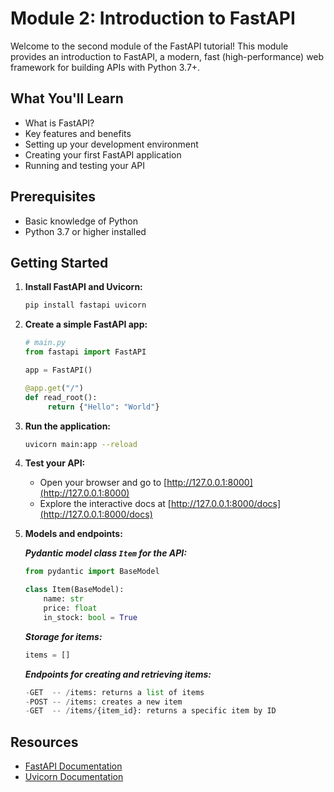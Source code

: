 # Module 2: Introduction to FastAPI

Welcome to the second module of the FastAPI tutorial! This module provides an introduction to FastAPI, a modern, fast (high-performance) web framework for building APIs with Python 3.7+.

## What You'll Learn

- What is FastAPI?
- Key features and benefits
- Setting up your development environment
- Creating your first FastAPI application
- Running and testing your API

## Prerequisites

- Basic knowledge of Python
- Python 3.7 or higher installed

## Getting Started

1. **Install FastAPI and Uvicorn:**
    ```bash
    pip install fastapi uvicorn
    ```

2. **Create a simple FastAPI app:**
    ```python
    # main.py
    from fastapi import FastAPI

    app = FastAPI()

    @app.get("/")
    def read_root():
         return {"Hello": "World"}
    ```

3. **Run the application:**
    ```bash
    uvicorn main:app --reload
    ```

4. **Test your API:**
    - Open your browser and go to [http://127.0.0.1:8000](http://127.0.0.1:8000)
    - Explore the interactive docs at [http://127.0.0.1:8000/docs](http://127.0.0.1:8000/docs)

5. **Models and endpoints:**
    
    ***Pydantic model class `Item` for the API:***
    ```python
    from pydantic import BaseModel

    class Item(BaseModel):
        name: str
        price: float
        in_stock: bool = True
    ```

    ***Storage for items:***
    ```python
    items = []
    ```

    
    ***Endpoints for creating and retrieving items:***
    ```python
    -GET  -- /items: returns a list of items
    -POST -- /items: creates a new item
    -GET  -- /items/{item_id}: returns a specific item by ID
    ```

## Resources

- [FastAPI Documentation](https://fastapi.tiangolo.com/)
- [Uvicorn Documentation](https://www.uvicorn.org/)

